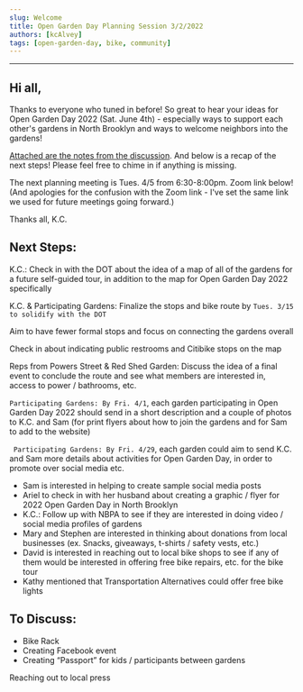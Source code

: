 ```yaml
---
slug: Welcome 
title: Open Garden Day Planning Session 3/2/2022
authors: [kcAlvey]
tags: [open-garden-day, bike, community]
---
```

---

## Hi all,

Thanks to everyone who tuned in before! So great to hear your ideas for Open Garden Day 2022 (Sat. June 4th) - especially ways to support each other's gardens in North Brooklyn and ways to welcome neighbors into the gardens! 

[Attached are the notes from the discussion](/blog/notes-3-2-2022). And below is a recap of the next steps! Please feel free to chime in if anything is missing.

The next planning meeting is Tues. 4/5 from 6:30-8:00pm. Zoom link below! (And apologies for the confusion with the Zoom link - I've set the same link we used for future meetings going forward.)

Thanks all,
K.C.

## Next Steps:
K.C.: Check in with the DOT about the idea of a map of all of the gardens for a future self-guided tour, in addition to the map for Open Garden Day 2022 specifically

K.C. & Participating Gardens: Finalize the stops and bike route by <code>Tues. 3/15 to solidify with the DOT </code>

Aim to have fewer formal stops and focus on connecting the gardens overall

Check in about indicating public restrooms and Citibike stops on the map

Reps from Powers Street & Red Shed Garden: Discuss the idea of a final event to conclude the route and see what members are interested in, access to power / bathrooms, etc.

<code>Participating Gardens: By Fri. 4/1</code>, each garden participating in Open Garden Day 2022 should send in a short description and a couple of photos to K.C. and Sam (for print flyers about how to join the gardens and for Sam to add to the website)

<code> Participating Gardens: By Fri. 4/29</code>, each garden could aim to send K.C. and Sam more details about activities for Open Garden Day, in order to promote over social media etc.

* Sam is interested in helping to create sample social media posts
* Ariel to check in with her husband about creating a graphic / flyer for 2022 Open Garden Day in North Brooklyn
* K.C.: Follow up with NBPA to see if they are interested in doing video / social media profiles of gardens
* Mary and Stephen are interested in thinking about donations from local businesses (ex. Snacks, giveaways, t-shirts / safety vests, etc.)
* David is interested in reaching out to local bike shops to see if any of them would be interested in offering free bike repairs, etc. for the bike tour
* Kathy mentioned that Transportation Alternatives could offer free bike lights

## To Discuss:
* Bike Rack
* Creating Facebook event
* Creating “Passport” for kids / participants between gardens

Reaching out to local press

